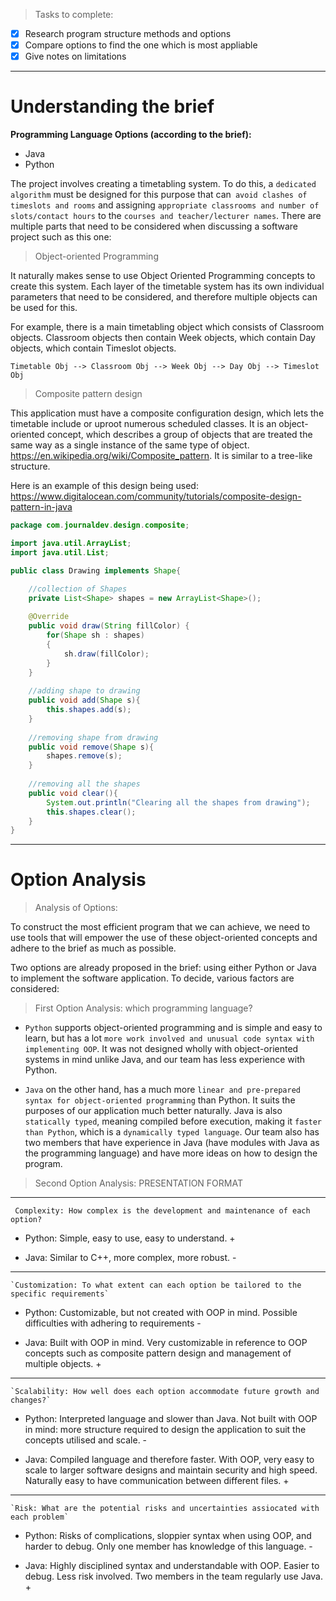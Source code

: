 

> Tasks to complete:

- [x] Research program structure methods and options
- [x] Compare options to find the one which is most appliable
- [x] Give notes on limitations

***

# Understanding the brief

**Programming Language Options (according to the brief):**
* Java
* Python

The project involves creating a timetabling system. To do this, a `dedicated algorithm` must be designed for this purpose that can` avoid clashes of timeslots and rooms` and assigning `appropriate classrooms and number of slots/contact hours` to the `courses and teacher/lecturer names`. There are multiple parts that need to be considered when discussing a software project such as this one:

> Object-oriented Programming

It naturally makes sense to use Object Oriented Programming concepts to create this system. Each layer of the timetable system has its own individual parameters that need to be considered, and therefore multiple objects can be used for this.

For example, there is a main timetabling object which consists of Classroom objects. Classroom objects then contain Week objects, which contain Day objects, which contain Timeslot objects.

	Timetable Obj --> Classroom Obj --> Week Obj --> Day Obj --> Timeslot Obj

> Composite pattern design

This application must have a composite configuration design, which lets the timetable include or uproot numerous scheduled classes. It is an object-oriented concept, which describes a group of objects that are treated the same way as a single instance of the same type of object. https://en.wikipedia.org/wiki/Composite_pattern. It is similar to a tree-like structure.

Here is an example of this design being used:
https://www.digitalocean.com/community/tutorials/composite-design-pattern-in-java

``` Java
package com.journaldev.design.composite;

import java.util.ArrayList;
import java.util.List;

public class Drawing implements Shape{

	//collection of Shapes
	private List<Shape> shapes = new ArrayList<Shape>();
	
	@Override
	public void draw(String fillColor) {
		for(Shape sh : shapes)
		{
			sh.draw(fillColor);
		}
	}
	
	//adding shape to drawing
	public void add(Shape s){
		this.shapes.add(s);
	}
	
	//removing shape from drawing
	public void remove(Shape s){
		shapes.remove(s);
	}
	
	//removing all the shapes
	public void clear(){
		System.out.println("Clearing all the shapes from drawing");
		this.shapes.clear();
	}
}
```


---

# Option Analysis

>Analysis of Options:

To construct the most efficient program that we can achieve, we need to use tools that will empower the use of these object-oriented concepts and adhere to the brief as much as possible.

Two options are already proposed in the brief: using either Python or Java to implement the software application. To decide, various factors are considered:

> First Option Analysis: which programming language?

* `Python` supports object-oriented programming and is simple and easy to learn, but has a lot `more work involved and unusual code syntax with implementing OOP`. It was not designed wholly with object-oriented systems in mind unlike Java, and our team has less experience with Python.

* `Java` on the other hand, has a much more `linear and pre-prepared syntax for object-oriented programming` than Python. It suits the purposes of our application much better naturally. Java is also `statically typed`, meaning compiled before execution, making it `faster than Python`, which is a `dynamically typed language`. Our team also has two members that have experience in Java (have modules with Java as the programming language) and have more ideas on how to design the program.

> Second Option Analysis: PRESENTATION FORMAT

---

	 Complexity: How complex is the development and maintenance of each option?

* Python: Simple, easy to use, easy to understand. +

* Java: Similar to C++, more complex, more robust. -

---

	`Customization: To what extent can each option be tailored to the specific requirements`

* Python: Customizable, but not created with OOP in mind. Possible difficulties with adhering to requirements -

* Java: Built with OOP in mind. Very customizable in reference to OOP concepts such as composite pattern design and management of multiple objects. +

---

	`Scalability: How well does each option accommodate future growth and changes?`

* Python: Interpreted language and slower than Java. Not built with OOP in mind: more structure required to design the application to suit the concepts utilised and scale. -

* Java: Compiled language and therefore faster. With OOP, very easy to scale to larger software designs and maintain security and high speed. Naturally easy to have communication between different files. +

---

	`Risk: What are the potential risks and uncertainties assiocated with each problem`

 * Python: Risks of complications, sloppier syntax when using OOP, and harder to debug. Only one member has knowledge of this language. -
 
 * Java: Highly disciplined syntax and understandable with OOP. Easier to debug. Less risk involved. Two members in the team regularly use Java. +






